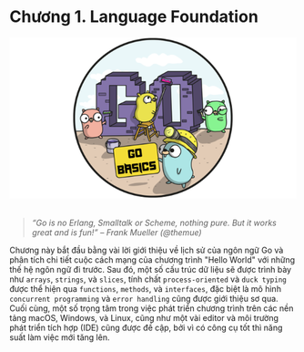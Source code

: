 # Chương 1. Language Foundation

<div align="center">
	<img src="../images/ch1.png">
	<br/>
	<span align="center">
		<i></i>
	</span>
</div>
<br/>

>*“Go is no Erlang, Smalltalk or Scheme, nothing pure. But it works great and is fun!” – Frank Mueller (@themue)*

Chương này bắt đầu bằng vài lời giới thiệu về lịch sử của ngôn ngữ Go và phân tích chi tiết cuộc cách mạng của chương trình "Hello World" với những thế hệ ngôn ngữ đi trước. Sau đó, một số cấu trúc dữ liệu sẽ được trình bày như `arrays`, `strings`, và `slices`, tính chất `process-oriented` và `duck typing` được thể hiện qua `functions`, `methods`, và `interfaces`, đặc biệt là mô hình `concurrent programming` và `error handling` cũng được giới thiệu sơ qua. Cuối cùng, một số trọng tâm trong việc phát triển chương trình trên các nền tảng macOS, Windows, và Linux, cũng như một vài editor và môi trường phát triển tích hợp (IDE) cũng được đề cập, bởi vì có công cụ tốt thì năng suất làm việc mới tăng lên.

